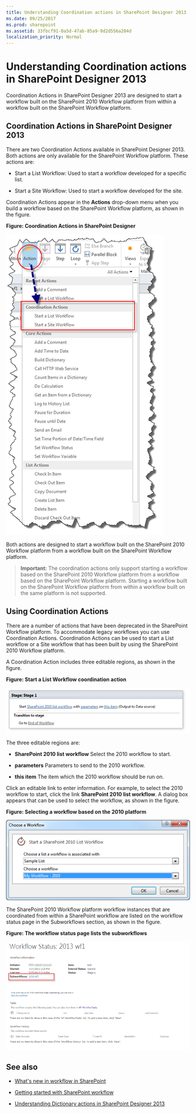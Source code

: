 ```yaml
---
title: Understanding Coordination actions in SharePoint Designer 2013
ms.date: 09/25/2017
ms.prod: sharepoint
ms.assetid: 33fbcf91-0a5d-47ab-85a9-9d2d556a204d
localization_priority: Normal
---
```



# Understanding Coordination actions in SharePoint Designer 2013
Coordination Actions in SharePoint Designer 2013 are designed to start a workflow built on the SharePoint 2010 Workflow platform from within a workflow built on the SharePoint Workflow platform.

   

## Coordination Actions in SharePoint Designer 2013
<a name="section1"> </a>

There are two Coordination Actions available in SharePoint Designer 2013. Both actions are only available for the SharePoint Workflow platform. These actions are:
  
    
    

- Start a List Workflow: Used to start a workflow developed for a specific list.
    
  
- Start a Site Workflow: Used to start a workflow developed for the site.
    
  
Coordination Actions appear in the **Actions** drop-down menu when you build a workflow based on the SharePoint Workflow platform, as shown in the figure.
  
    
    

**Figure: Coordination Actions in SharePoint Designer**

  
    
    

  
    
    
![Coordination Actions in SharePoint Designer](../images/SPD15-CoordinationActions.png)
  
    
    
Both actions are designed to start a workflow built on the SharePoint 2010 Workflow platform from a workflow built on the SharePoint Workflow platform.
  
    
    

    
> **Important:**
> The coordination actions only support starting a workflow based on the SharePoint 2010 Workflow platform from a workflow based on the SharePoint Workflow platform. Starting a workflow built on the SharePoint Workflow platform from within a workflow built on the same platform is not supported. 
  
    
    


## Using Coordination Actions
<a name="section2"> </a>

There are a number of actions that have been deprecated in the SharePoint Workflow platform. To accommodate legacy workflows you can use Coordination Actions. Coordination Actions can be used to start a List workflow or a Site workflow that has been built by using the SharePoint 2010 Workflow platform.
  
    
    
A Coordination Action includes three editable regions, as shown in the figure.
  
    
    

**Figure: Start a List Workflow coordination action**

  
    
    

  
    
    
![Start a List Workflow coordination action](../images/SPD15-CoordinationActions2.png)
  
    
    
The three editable regions are: 
  
    
    

- **SharePoint 2010 list workflow** Select the 2010 workflow to start.
    
  
- **parameters** Parameters to send to the 2010 workflow.
    
  
- **this item** The item which the 2010 workflow should be run on.
    
  
Click an editable link to enter information. For example, to select the 2010 workflow to start, click the link **SharePoint 2010 list workflow**. A dialog box appears that can be used to select the workflow, as shown in the figure.
  
    
    

**Figure: Selecting a workflow based on the 2010 platform**

  
    
    

  
    
    
![Selecting a workflow based on the 2010 platform](../images/SPD15-CoordinationActions3.png)
  
    
    

  
    
    

  
    
    

  
    
    
The SharePoint 2010 Workflow platform workflow instances that are coordinated from within a SharePoint workflow are listed on the workflow status page in the Subworkflows section, as shown in the figure.
  
    
    

**Figure: The workflow status page lists the subworkflows**

  
    
    

  
    
    
![The workflow status page lists the subworkflows.](../images/SPD15-CorrelationActions4.png)
  
    
    

  
    
    

  
    
    

## See also
<a name="bk_addresources"> </a>


-  [What's new in workflow in SharePoint](https://msdn.microsoft.com/library/6ab8a28b-fa2f-4530-8b55-a7f663bf15ea.aspx)
    
  
-  [Getting started with SharePoint workflow](https://msdn.microsoft.com/library/cc73be76-a329-449f-90ab-86822b1c2ee8.aspx)
    
  
-  [Understanding Dictionary actions in SharePoint Designer 2013](understanding-dictionary-actions-in-sharepoint-designer.md)
    
  

  
    
    

